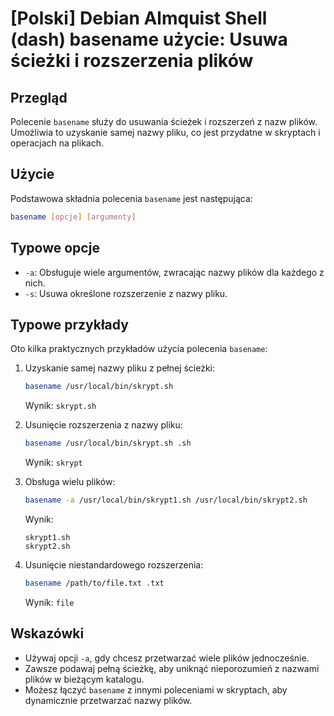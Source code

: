 # [Polski] Debian Almquist Shell (dash) basename użycie: Usuwa ścieżki i rozszerzenia plików

## Przegląd
Polecenie `basename` służy do usuwania ścieżek i rozszerzeń z nazw plików. Umożliwia to uzyskanie samej nazwy pliku, co jest przydatne w skryptach i operacjach na plikach.

## Użycie
Podstawowa składnia polecenia `basename` jest następująca:

```bash
basename [opcje] [argumenty]
```

## Typowe opcje
- `-a`: Obsługuje wiele argumentów, zwracając nazwy plików dla każdego z nich.
- `-s`: Usuwa określone rozszerzenie z nazwy pliku.
  
## Typowe przykłady
Oto kilka praktycznych przykładów użycia polecenia `basename`:

1. Uzyskanie samej nazwy pliku z pełnej ścieżki:
   ```bash
   basename /usr/local/bin/skrypt.sh
   ```
   Wynik: `skrypt.sh`

2. Usunięcie rozszerzenia z nazwy pliku:
   ```bash
   basename /usr/local/bin/skrypt.sh .sh
   ```
   Wynik: `skrypt`

3. Obsługa wielu plików:
   ```bash
   basename -a /usr/local/bin/skrypt1.sh /usr/local/bin/skrypt2.sh
   ```
   Wynik:
   ```
   skrypt1.sh
   skrypt2.sh
   ```

4. Usunięcie niestandardowego rozszerzenia:
   ```bash
   basename /path/to/file.txt .txt
   ```
   Wynik: `file`

## Wskazówki
- Używaj opcji `-a`, gdy chcesz przetwarzać wiele plików jednocześnie.
- Zawsze podawaj pełną ścieżkę, aby uniknąć nieporozumień z nazwami plików w bieżącym katalogu.
- Możesz łączyć `basename` z innymi poleceniami w skryptach, aby dynamicznie przetwarzać nazwy plików.